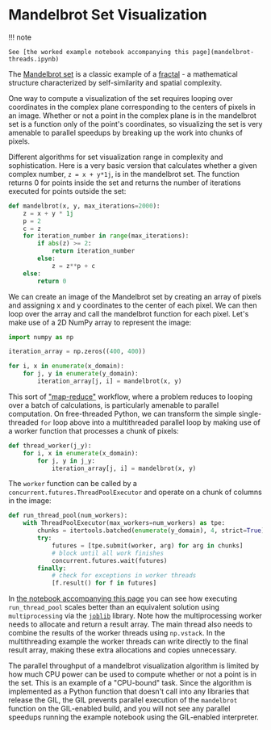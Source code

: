 # Mandelbrot Set Visualization

!!! note

    See [the worked example notebook accompanying this page](mandelbrot-threads.ipynb)

The [Mandelbrot set](https://en.wikipedia.org/wiki/Mandelbrot_set) is a classic
example of a [fractal](https://en.wikipedia.org/wiki/Fractal) - a mathematical
structure characterized by self-similarity and spatial complexity.

One way to compute a visualization of the set requires looping over coordinates
in the complex plane corresponding to the centers of pixels in an image. Whether
or not a point in the complex plane is in the mandelbrot set is a function only
of the point's coordinates, so visualizing the set is very amenable to parallel
speedups by breaking up the work into chunks of pixels.

Different algorithms for set visualization range in complexity and sophistication. Here is
a very basic version that calculates whether a given complex number, `z = x + y*1j`, is in the mandelbrot set. The function returns 0 for points inside the
set and returns the number of iterations executed for points outside the set:

```python
def mandelbrot(x, y, max_iterations=2000):
    z = x + y * 1j
    p = 2
    c = z
    for iteration_number in range(max_iterations):
        if abs(z) >= 2:
            return iteration_number
        else:
            z = z**p + c
    else:
        return 0
```

We can create an image of the Mandelbrot set by creating an array of pixels and
assigning x and y coordinates to the center of each pixel. We can then loop over
the array and call the mandelbrot function for each pixel. Let's make use of a
2D NumPy array to represent the image:

```python
import numpy as np

iteration_array = np.zeros((400, 400))

for i, x in enumerate(x_domain):
    for j, y in enumerate(y_domain):
        iteration_array[j, i] = mandelbrot(x, y)
```

This sort of ["map-reduce"](https://en.wikipedia.org/wiki/MapReduce) workflow,
where a problem reduces to looping over a batch of calculations, is particularly
amenable to parallel computation. On free-threaded Python, we can transform the
simple single-threaded `for` loop above into a multithreaded parallel loop by
making use of a worker function that processes a chunk of pixels:

```python
def thread_worker(j_y):
    for i, x in enumerate(x_domain):
        for j, y in j_y:
            iteration_array[j, i] = mandelbrot(x, y)
```

The `worker` function can be called by a `concurrent.futures.ThreadPoolExecutor` and
operate on a chunk of columns in the image:

```python
def run_thread_pool(num_workers):
    with ThreadPoolExecutor(max_workers=num_workers) as tpe:
        chunks = itertools.batched(enumerate(y_domain), 4, strict=True)
        try:
            futures = [tpe.submit(worker, arg) for arg in chunks]
            # block until all work finishes
            concurrent.futures.wait(futures)
        finally:
            # check for exceptions in worker threads
            [f.result() for f in futures]
```

In [the notebook accompanying this page](mandelbrot-threads.ipynb) you can see
how executing `run_thread_pool` scales better than an equivalent solution using
`multiprocessing` via the [`joblib`](https://github.com/joblib/joblib) library.
Note how the multiprocessing worker needs to allocate and return a result
array. The main thread also needs to combine the results of the worker threads
using `np.vstack`. In the multithreading example the worker threads can write
directly to the final result array, making these extra allocations and copies
unnecessary.

The parallel throughput of a mandelbrot visualization algorithm is limited by
how much CPU power can be used to compute whether or not a point is in the
set. This is an example of a "CPU-bound" task. Since the algorithm is
implemented as a Python function that doesn't call into any libraries that
release the GIL, the GIL prevents parallel execution of the `mandelbrot`
function on the GIL-enabled build, and you will not see any parallel speedups
running the example notebook using the GIL-enabled interpreter.
